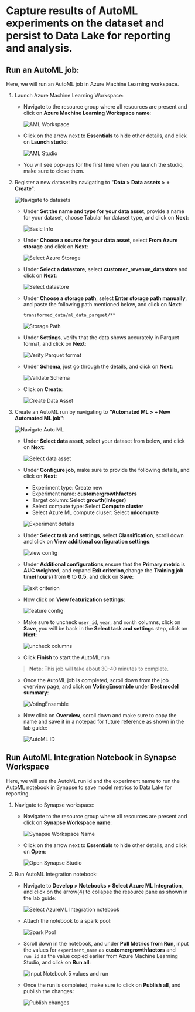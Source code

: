 # Capture results of AutoML experiments on the dataset and persist to Data Lake for reporting and analysis.

## Run an AutoML job:
Here, we will run an AutoML job in Azure Machine Learning workspace.

1. Launch Azure Machine Learning Workspace:
    - Navigate to the resource group where all resources are present and click on **Azure Machine Learning Workspace name**:
    
      ![AML Workspace](https://github.com/CloudLabsAI-Azure/Azure-Synapse-Solution-Accelerator-Financial-Analytics-Customer-Revenue-Growth-Factor/blob/main/images/14.png?raw=true)
    
    - Click on the arrow next to **Essentials** to hide other details, and click on **Launch studio**:
    
      ![AML Studio](https://github.com/CloudLabsAI-Azure/Azure-Synapse-Solution-Accelerator-Financial-Analytics-Customer-Revenue-Growth-Factor/blob/main/images/15.png?raw=true)
    
    - You will see pop-ups for the first time when you launch the studio, make sure to close them.
    
2. Register a new dataset by navigating to "**Data > Data assets > + Create**":

    ![Navigate to datasets](https://github.com/CloudLabsAI-Azure/Azure-Synapse-Solution-Accelerator-Financial-Analytics-Customer-Revenue-Growth-Factor/blob/main/images/16.png?raw=true)
    
    - Under **Set the name and type for your data asset**, provide a name for your dataset, choose Tabular for dataset type, and click on **Next**:
    
      ![Basic Info](https://github.com/CloudLabsAI-Azure/Azure-Synapse-Solution-Accelerator-Financial-Analytics-Customer-Revenue-Growth-Factor/blob/main/images/17.png?raw=true)
    
    - Under **Choose a source for your data asset**, select **From Azure storage** and click on **Next**:
    
      ![Select Azure Storage](https://github.com/CloudLabsAI-Azure/Azure-Synapse-Solution-Accelerator-Financial-Analytics-Customer-Revenue-Growth-Factor/blob/main/images/18.png?raw=true)
    
    - Under **Select a datastore**, select **customer_revenue_datastore** and click on **Next**:
    
      ![Select datastore](https://github.com/CloudLabsAI-Azure/Azure-Synapse-Solution-Accelerator-Financial-Analytics-Customer-Revenue-Growth-Factor/blob/main/images/19.png?raw=true)
    
    - Under **Choose a storage path**, select **Enter storage path manually**, and paste the following path mentioned below, and click on **Next**:
    
          transformed_data/ml_data_parquet/**
          
      ![Storage Path](https://github.com/CloudLabsAI-Azure/Azure-Synapse-Solution-Accelerator-Financial-Analytics-Customer-Revenue-Growth-Factor/blob/main/images/20.png?raw=true)
          
    - Under **Settings**, verify that the data shows accurately in Parquet format, and click on **Next**:
    
      ![Verify Parquet format](https://github.com/CloudLabsAI-Azure/Azure-Synapse-Solution-Accelerator-Financial-Analytics-Customer-Revenue-Growth-Factor/blob/main/images/21.png?raw=true)
    
    - Under **Schema**, just go through the details, and click on **Next**:
    
      ![Validate Schema](https://github.com/CloudLabsAI-Azure/Azure-Synapse-Solution-Accelerator-Financial-Analytics-Customer-Revenue-Growth-Factor/blob/main/images/22.png?raw=true)
    
    - Click on **Create**:
    
      ![Create Data Asset](https://github.com/CloudLabsAI-Azure/Azure-Synapse-Solution-Accelerator-Financial-Analytics-Customer-Revenue-Growth-Factor/blob/main/images/23.png?raw=true)
    
3. Create an AutoML run by navigating to **"Automated ML > + New Automated ML job"**:

      ![Navigate Auto ML](https://github.com/CloudLabsAI-Azure/Azure-Synapse-Solution-Accelerator-Financial-Analytics-Customer-Revenue-Growth-Factor/blob/main/images/24.png?raw=true)
    
    - Under **Select data asset**, select your dataset from below, and click on **Next**:
    
      ![Select data asset](https://github.com/CloudLabsAI-Azure/Azure-Synapse-Solution-Accelerator-Financial-Analytics-Customer-Revenue-Growth-Factor/blob/main/images/25.png?raw=true)
    
    - Under **Configure job**, make sure to provide the following details, and click on **Next**:
      
       - Experiment type: Create new
       - Experiment name: **customergrowthfactors**
       - Target column: Select **growth(Integer)**
       - Select compute type: Select **Compute cluster**
       - Select Azure ML compute cluser: Select **mlcompute**
       
      ![Experiment details](https://github.com/CloudLabsAI-Azure/Azure-Synapse-Solution-Accelerator-Financial-Analytics-Customer-Revenue-Growth-Factor/blob/main/images/26.png?raw=true)
    
    - Under **Select task and settings**, select **Classification**, scroll down and click on **View additional configuration settings**:
    
      ![view config](https://github.com/CloudLabsAI-Azure/Azure-Synapse-Solution-Accelerator-Financial-Analytics-Customer-Revenue-Growth-Factor/blob/main/images/27.png?raw=true)
    
    - Under **Additional configurations**,ensure that the **Primary metric** is **AUC weighted**, and expand **Exit criterion**,change the **Training job time(hours)** from **6** to **0.5**, and click on **Save**:
    
      ![exit criterion](https://github.com/CloudLabsAI-Azure/Azure-Synapse-Solution-Accelerator-Financial-Analytics-Customer-Revenue-Growth-Factor/blob/main/images/28.png?raw=true)
    
    - Now click on **View featurization settings**:
    
      ![feature config](https://github.com/CloudLabsAI-Azure/Azure-Synapse-Solution-Accelerator-Financial-Analytics-Customer-Revenue-Growth-Factor/blob/main/images/29.png?raw=true)
    
    - Make sure to uncheck `user_id`, `year`, and `month` columns, click on **Save**, you will be back in the **Select task and settings** step, click on **Next**:
    
      ![uncheck columns](https://github.com/CloudLabsAI-Azure/Azure-Synapse-Solution-Accelerator-Financial-Analytics-Customer-Revenue-Growth-Factor/blob/main/images/30.png?raw=true)
    
    - Click **Finish** to start the AutoML run
    >  **Note**: This job will take about 30-40 minutes to complete.

    - Once the AutoML job is completed, scroll down from the job overview page, and click on **VotingEnsemble** under **Best model summary**:
    
      ![VotingEnsemble](https://github.com/CloudLabsAI-Azure/Azure-Synapse-Solution-Accelerator-Financial-Analytics-Customer-Revenue-Growth-Factor/blob/main/images/31.png?raw=true)
      
    - Now click on **Overview**, scroll down and make sure to copy the name and save it in a notepad for future reference as shown in the lab guide:
    
      ![AutoML ID](https://github.com/CloudLabsAI-Azure/Azure-Synapse-Solution-Accelerator-Financial-Analytics-Customer-Revenue-Growth-Factor/blob/main/images/32.png?raw=true)
      
## Run AutoML Integration Notebook in Synapse Workspace
Here, we will use the AutoML run id and the experiment name to run the AutoML notebook in Synapse to save model metrics to Data Lake for reporting.

1. Navigate to Synapse workspace:
    - Navigate to the resource group where all resources are present and click on **Synapse Workspace name**:
      
      ![Synapse Workspace Name](https://github.com/CloudLabsAI-Azure/Azure-Synapse-Solution-Accelerator-Financial-Analytics-Customer-Revenue-Growth-Factor/blob/main/images/33.png?raw=true)
      
    - Click on the arrow next to **Essentials** to hide other details, and click on **Open**:
    
      ![Open Synapse Studio](https://github.com/CloudLabsAI-Azure/Azure-Synapse-Solution-Accelerator-Financial-Analytics-Customer-Revenue-Growth-Factor/blob/main/images/34.png?raw=true)
      
2. Run AutoML Integration notebook:
    - Navigate to **Develop > Notebooks > Select Azure ML Integration**, and click on the arrow(4) to collapse the resource pane as shown in the lab guide:
    
      ![Select AzureML Integration notebook](https://github.com/CloudLabsAI-Azure/Azure-Synapse-Solution-Accelerator-Financial-Analytics-Customer-Revenue-Growth-Factor/blob/main/images/35.png?raw=true)
      
    - Attach the notebook to a spark pool:
    
      ![Spark Pool](https://github.com/CloudLabsAI-Azure/Azure-Synapse-Solution-Accelerator-Financial-Analytics-Customer-Revenue-Growth-Factor/blob/main/images/36.png?raw=true)
      
    - Scroll down in the notebook, and under **Pull Metrics from Run**, input the values for `experiment_name` as **customergrowthfactors** and `run_id` as the value copied earlier from Azure Machine Learning Studio, and click on **Run all**:
    
      ![Input Notebook 5 values and run](https://github.com/CloudLabsAI-Azure/Azure-Synapse-Solution-Accelerator-Financial-Analytics-Customer-Revenue-Growth-Factor/blob/main/images/37.png?raw=true)
    
    - Once the run is completed, make sure to click on **Publish all**, and publish the changes:
    
      ![Publish changes](https://github.com/CloudLabsAI-Azure/Azure-Synapse-Solution-Accelerator-Financial-Analytics-Customer-Revenue-Growth-Factor/blob/main/images/38.png?raw=true)
      

